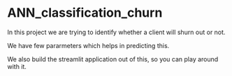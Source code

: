 # ANN_classification_churn
In this project we are trying to identify whether a client will shurn out or not.

We have few pararmeters which helps in predicting this.

We also build the streamlit application out of this, so you can play around with it.
